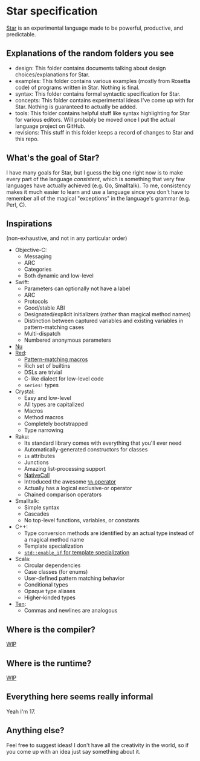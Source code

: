 # Star specification
[Star](https://github.com/ALANVF/star) is an experimental language made to be powerful, productive, and predictable.

## Explanations of the random folders you see
- design: This folder contains documents talking about design choices/explanations for Star.
- examples: This folder contains various examples (mostly from Rosetta code) of programs written in Star. Nothing is final.
- syntax: This folder contains formal syntactic specification for Star.
- concepts: This folder contains experimental ideas I've come up with for Star. Nothing is guaranteed to actually be added.
- tools: This folder contains helpful stuff like syntax highlighting for Star for various editors. Will probably be moved once I put the actual language project on GitHub.
- revisions: This stuff in this folder keeps a record of changes to Star and this repo.

## What's the goal of Star?
I have many goals for Star, but I guess the big one right now is to make every part of the language *consistent*, which is something that very few languages have actually achieved (e.g. Go, Smalltalk). To me, consistency makes it much easier to learn and use a language since you don't have to remember all of the magical "exceptions" in the language's grammar (e.g. Perl, C).

## Inspirations
(non-exhaustive, and not in any particular order)
- Objective-C:
	- Messaging
	- ARC
	- Categories
	- Both dynamic and low-level
- Swift:
	- Parameters can optionally not have a label
	- ARC
	- Protocols
	- Good/stable ABI
	- Designated/explicit initializers (rather than magical method names)
	- Distinction between captured variables and existing variables in pattern-matching cases
	- Multi-dispatch
	- Numbered anonymous parameters
- [Nu](https://github.com/programming-nu/nu)
- [Red](https://github.com/red/red):
	- [Pattern-matching macros](https://github.com/red/docs/blob/master/en/preprocessor.adoc#macro)
	- Rich set of builtins
	- DSLs are trivial
	- C-like dialect for low-level code
	- `series!` types
- Crystal:
	- Easy and low-level
	- All types are capitalized
	- Macros
	- Method macros
	- Completely bootstrapped
	- Type narrowing
- Raku:
	- Its standard library comes with everything that you'll ever need
	- Automatically-generated constructors for classes
	- `is` attributes
	- Junctions
	- Amazing list-processing support
	- [NativeCall](https://docs.raku.org/language/nativecall)
	- Introduced the awesome [`%%` operator](https://docs.raku.org/routine/$PERCENT_SIGN$PERCENT_SIGN)
	- Actually has a logical exclusive-or operator
	- Chained comparison operators
- Smalltalk:
	- Simple syntax
	- Cascades
	- No top-level functions, variables, or constants
- C++:
	- Type conversion methods are identified by an actual type instead of a magical method name
	- Template specialization
	- [`std::enable_if` for template specialization](https://en.cppreference.com/w/cpp/types/enable_if)
- Scala:
	- Circular dependencies
	- Case classes (for enums)
	- User-defined pattern matching behavior
	- Conditional types
	- Opaque type aliases
	- Higher-kinded types
- [Ten](https://github.com/ten-lang/libten):
	- Commas and newlines are analogous

## Where is the compiler?
[WIP](https://github.com/ALANVF/star)

## Where is the runtime?
[WIP](https://github.com/ALANVF/star)

## Everything here seems really informal
Yeah I'm 17.

## Anything else?
Feel free to suggest ideas! I don't have all the creativity in the world, so if you come up with an idea just say something about it.

